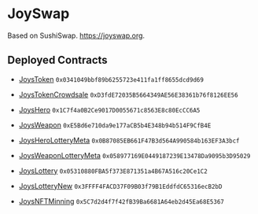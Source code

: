 # JoySwap

Based on SushiSwap.
https://joyswap.org. 

## Deployed Contracts

- [JoysToken](https://etherscan.io/token/0x0341049bbf89b6255723e411fa1ff8655dcd9d69) ```0x0341049bbf89b6255723e411fa1ff8655dcd9d69```
- [JoysTokenCrowdsale](https://etherscan.io/address/0xD3fdE72035B5664349AE56E38361b76f8126EE56) ```0xD3fdE72035B5664349AE56E38361b76f8126EE56```

- [JoysHero](https://etherscan.io/address/0x1C7f4a0B2Ce9017D0055671c8563E8c80EcCC6A5) ```0x1C7f4a0B2Ce9017D0055671c8563E8c80EcCC6A5```
- [JoysWeapon](https://etherscan.io/address/0xE5Bd6e710da9e177aCB5b4E348b94b514F9CfB4E) ```0xE5Bd6e710da9e177aCB5b4E348b94b514F9CfB4E```

- [JoysHeroLotteryMeta](https://etherscan.io/address/0x0B87085EB661F47B3d564A990584b163EF3A3bcf) ```0x0B87085EB661F47B3d564A990584b163EF3A3bcf```
- [JoysWeaponLotteryMeta](https://etherscan.io/address/0x058977169E0449187239E13478Da9095b3D95029) ```0x058977169E0449187239E13478Da9095b3D95029```
- [JoysLottery](https://etherscan.io/address/0x05310880FBA5f373E871351a4B67A516c20Ce1C2) ```0x05310880FBA5f373E871351a4B67A516c20Ce1C2```
- [JoysLotteryNew](https://etherscan.io/address/0x3FFFF4FACD37F09B03f79B1EddfdC65316ecB2bD) ```0x3FFFF4FACD37F09B03f79B1EddfdC65316ecB2bD```
- [JoysNFTMinning](https://etherscan.io/address/0x5C7d2d4f7f42fB39Ba6681A64eb2d45Ea68E5367) ```0x5C7d2d4f7f42fB39Ba6681A64eb2d45Ea68E5367```
